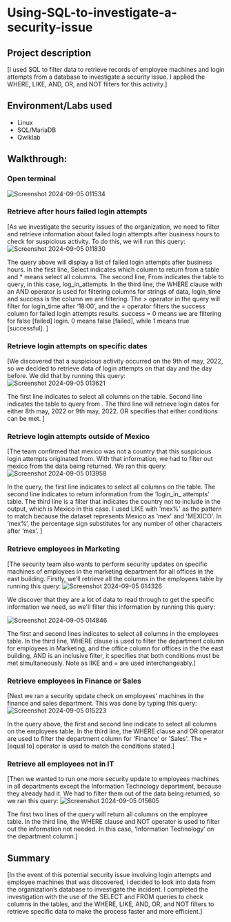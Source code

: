 # Using-SQL-to-investigate-a-security-issue

## Project description
[I used SQL to filter data to retrieve records of employee machines and login attempts from a database to investigate a security issue. I applied the WHERE, LIKE, AND, OR, and NOT filters for this activity.]

## Environment/Labs used
- Linux
- SQL/MariaDB
- Qwiklab

## Walkthrough:

### Open terminal
![Screenshot 2024-09-05 011534](https://github.com/user-attachments/assets/2b1b2c12-32ba-4c5a-9737-bb305543390b)

### Retrieve after hours failed login attempts
[As we investigate the security issues of the organization, we need to filter and retrieve information about failed login attempts after business hours to check for suspicious activity. To do this, we will run this query:
![Screenshot 2024-09-05 011830](https://github.com/user-attachments/assets/d39a49da-405d-4f31-8a70-dcff723f6a81)


The query above will display a list of failed login attempts after business hours. In the first line, Select indicates which column to return from a table and * means select all columns. The second line, From indicates the table to query, in this case,  log_in_attempts. In the third line, the WHERE clause with an AND operator is used for filtering columns for strings of data, login_time and success is the column we are filtering.  The > operator in the query will filter for login_time after ‘18:00’, and the = operator filters the success column for failed login attempts results. success = 0 means we are filtering for false [failed] login. 0 means false [failed], while 1 means true [successful]. ]

### Retrieve login attempts on specific dates

[We discovered that a suspicious activity occurred on the 9th of may, 2022, so we decided to retrieve data of login attempts on that day and the day before. We did that by running this query:
![Screenshot 2024-09-05 013621](https://github.com/user-attachments/assets/fd45102a-b01e-4a5c-a1e0-6510682f8362)


The first line indicates to select all columns on the table. Second line indicates the table to query from . The third line will retrieve login dates for either 8th may, 2022 or 9th may, 2022. OR specifies that either conditions can be met. ]

### Retrieve login attempts outside of Mexico
[The team confirmed that mexico was not a country that this suspicious login attempts originated from. With that information, we had to filter out mexico from the data being returned. We ran this query:
![Screenshot 2024-09-05 013958](https://github.com/user-attachments/assets/90f6f38b-33c1-4091-8432-ea28c92745f9)

In the query, the first line indicates to select all columns on the table. The second line indicates to return information from the ‘login_in_ attempts’ table. The third line is a filter that indicates the country not to include in the output, which is Mexico in this case. I used LIKE with 'mex%' as the pattern to match because the dataset represents Mexico as 'mex' and 'MEXICO'. In  ‘mex%’, the percentage sign substitutes for any number of other characters after ‘mex’. ]

### Retrieve employees in Marketing
[The security team also wants to perform security updates on specific machines of employees in the marketing department for all offices in the east building. 
Firstly, we’ll retrieve all the columns in the employees table by running this query:
![Screenshot 2024-09-05 014326](https://github.com/user-attachments/assets/b995a350-132f-4c4c-a342-6381d83da063)


We discover that they are a lot of data to read through to get the specific information we need, so we'll filter this information by running this query:

![Screenshot 2024-09-05 014846](https://github.com/user-attachments/assets/61b7ab88-b30e-431b-91ec-24c4f6bfd102)


The first and second lines indicates to select all columns in the employees table. In the  third line,
WHERE clause is used to filter the department column for employees in Marketing, and the office column for offices in the the east building. AND is an inclusive filter, it specifies that  both conditions must be met simultaneously. Note as lIKE and = are used interchangeably.] 

### Retrieve employees in Finance or Sales
[Next we ran a security update check on employees' machines in the finance and sales department. This was done by typing this query:
![Screenshot 2024-09-05 015223](https://github.com/user-attachments/assets/31d8d3dd-7c02-471a-9755-efb796033d0b)


In the query above, the first and second line indicate to select all columns on the employees table. In the third line, the WHERE clause and OR operator are used to filter the department column for 'Finance' or 'Sales'. The = [equal to] operator is used to match the conditions stated.]

### Retrieve all employees not in IT
[Then we wanted to run one more security update to employees machines in all departments except the Information Technology department, because they already had it. We had to filter them out of the data being returned, so we ran this query:
![Screenshot 2024-09-05 015605](https://github.com/user-attachments/assets/d0895268-3130-4e0f-95b5-74bf24cc7bf4)


The first two lines of the query will return all columns on the employee table. In the third line, the WHERE clause and NOT operator is used to filter out the information not needed. In this case, ‘Information Technology’ on the department column.]

## Summary
[In the event of this potential security issue involving login attempts and employee machines
that was discovered, i decided to look into data from the organization’s database to investigate the incident. I completed the investigation with the use of the SELECT and FROM queries to check columns in the tables, and the WHERE, LIKE, AND, OR, and NOT filters to retrieve specific data to make the process faster and more efficient.]
